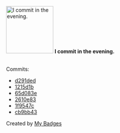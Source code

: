 <img src="https://github.com/my-badges/my-badges/blob/master/src/all-badges/time-of-commit/evening-commits.png?raw=true" alt="I commit in the evening." title="I commit in the evening." width="128">
<strong>I commit in the evening.</strong>
<br><br>

Commits:

- <a href="https://github.com/andrewjswan/esphome-config/commit/d291ded1045ec2f407b06d93e86e438a575c5fcf">d291ded</a>
- <a href="https://github.com/andrewjswan/esphome-config/commit/1215d1b7d9d0b476dfac80daed168d182ba0066d">1215d1b</a>
- <a href="https://github.com/andrewjswan/esphome-config/commit/65d083e574f2d102ff55f20f3948f3a554860d9c">65d083e</a>
- <a href="https://github.com/andrewjswan/esphome-config/commit/2610e83fb4fd6aa4052ed0ee1e514cb9175ef341">2610e83</a>
- <a href="https://github.com/andrewjswan/esphome-config/commit/1f9547c6cb2005ccad7e2507294029b6d4d7a091">1f9547c</a>
- <a href="https://github.com/andrewjswan/EspHoMaTriXv2/commit/cb9bb435fbcf7607af863418d973552e3ed45350">cb9bb43</a>


Created by <a href="https://github.com/my-badges/my-badges">My Badges</a>